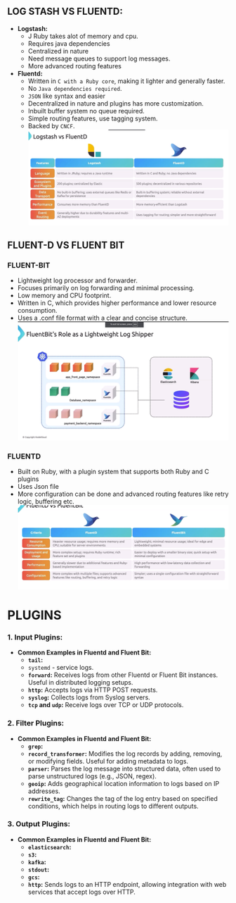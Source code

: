 ## LOG STASH VS FLUENTD:
   - **Logstash:**
     - J Ruby takes alot of memory and cpu.
     - Requires java dependencies
     - Centralized in nature
     - Need message queues to support log messages.
     - More advanced routing features
   - **Fluentd:**
     - Written in `C with a Ruby core`, making it lighter and generally faster.
     - No `Java dependencies required`.
     - `JSON` like syntax and easier
     - Decentralized in nature and plugins has more customization.
     - Inbuilt buffer system no queue required.
     - Simple routing features, use tagging system.
     - Backed by `CNCF`.
  ![alt text](image-21.png)

## FLUENT-D VS FLUENT BIT
### FLUENT-BIT
- Lightweight log processor and forwarder.
- Focuses primarily on log forwarding and minimal processing.
- Low memory and CPU footprint.
- Written in C, which provides higher performance and lower resource consumption.
- Uses a .conf file format with a clear and concise structure.
![alt text](image-23.png)
### FLUENTD
- Built on Ruby, with a plugin system that supports both Ruby and C plugins
- Uses Json file
- More configuration can be done and advanced routing features like retry logic, buffering etc.
![alt text](image-22.png)
# PLUGINS
### 1. **Input Plugins:**
   - **Common Examples in Fluentd and Fluent Bit:**
     - **`tail`:** 
     - `systemd` - service logs.
     - **`forward`:** Receives logs from other Fluentd or Fluent Bit instances. Useful in distributed logging setups.
     - **`http`:** Accepts logs via HTTP POST requests.
     - **`syslog`:** Collects logs from Syslog servers.
     - **`tcp` and `udp`:** Receive logs over TCP or UDP protocols.

### 2. **Filter Plugins:**

   - **Common Examples in Fluentd and Fluent Bit:**
     - **`grep`:** 
     - **`record_transformer`:** Modifies the log records by adding, removing, or modifying fields. Useful for adding metadata to logs.
     - **`parser`:** Parses the log message into structured data, often used to parse unstructured logs (e.g., JSON, regex).
     - **`geoip`:** Adds geographical location information to logs based on IP addresses.
     - **`rewrite_tag`:** Changes the tag of the log entry based on specified conditions, which helps in routing logs to different outputs.

### 3. **Output Plugins:**
   - **Common Examples in Fluentd and Fluent Bit:**
     - **`elasticsearch`:** 
     - **`s3`:** 
     - **`kafka`:** 
     - **`stdout`:** 
     - **`gcs`:** 
     - **`http`:** Sends logs to an HTTP endpoint, allowing integration with web services that accept logs over HTTP.
